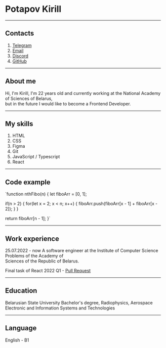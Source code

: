 # Potapov Kirill

---

## Contacts

1. [Telegram](https://t.me/torokoto)
2. [Email](kirillpotapovnow@gmail.com)
3. [Discord](https://discordapp.com/users/655103448941068309/)
4. [GitHub](https://github.com/kerllsname)

---

## About me

Hi, I'm Kirill, I'm 22 years old and currently working at the National Academy of Sciences of Belarus,  
but in the future I would like to become a Frontend Developer.

---

## My skills

1. HTML
2. CSS
3. Figma
4. Git
5. JavaScript / Typescript
6. React

---

## Code example

`function nthFibo(n) {
  let fiboArr = [0, 1];
  
  if(n > 2) {
    for(let x = 2; x < n; x++) {
      fiboArr.push(fiboArr[x - 1] + fiboArr[x - 2]);
    }
  }
  
  return fiboArr[n - 1];
}`

---

## Work experience

25.07.2022 - now  A software engineer at the Institute of Computer Science Problems of the Academy of  
Sciences of the Republic of Belarus.

Final task of React 2022 Q1 - [Pull Request](https://github.com/oreshkevich/project-management-app/pull/52)

---

## Education

Belarusian State University
Bachelor's degree, Radiophysics, Aerospace Electronic and Information Systems and Technologies

---

## Language

English - B1